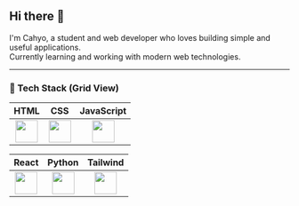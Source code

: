 ## Hi there 👋

I'm Cahyo, a student and web developer who loves building simple and useful applications.  
Currently learning and working with modern web technologies.

---

### 🧱 Tech Stack (Grid View)

| HTML | CSS | JavaScript |
|:----:|:----:|:----------:|
| <img src="https://cdn.jsdelivr.net/gh/devicons/devicon/icons/html5/html5-original.svg" width="40"/> | <img src="https://cdn.jsdelivr.net/gh/devicons/devicon/icons/css3/css3-original.svg" width="40"/> | <img src="https://cdn.jsdelivr.net/gh/devicons/devicon/icons/javascript/javascript-original.svg" width="40"/> |

| React | Python | Tailwind |
|:-----:|:------:|:--------:|
| <img src="https://cdn.jsdelivr.net/gh/devicons/devicon/icons/react/react-original.svg" width="40"/> | <img src="https://cdn.jsdelivr.net/gh/devicons/devicon/icons/python/python-original.svg" width="40"/> | <img src="https://cdn.jsdelivr.net/gh/devicons/devicon/icons/tailwindcss/tailwindcss-plain.svg" width="40"/> |

